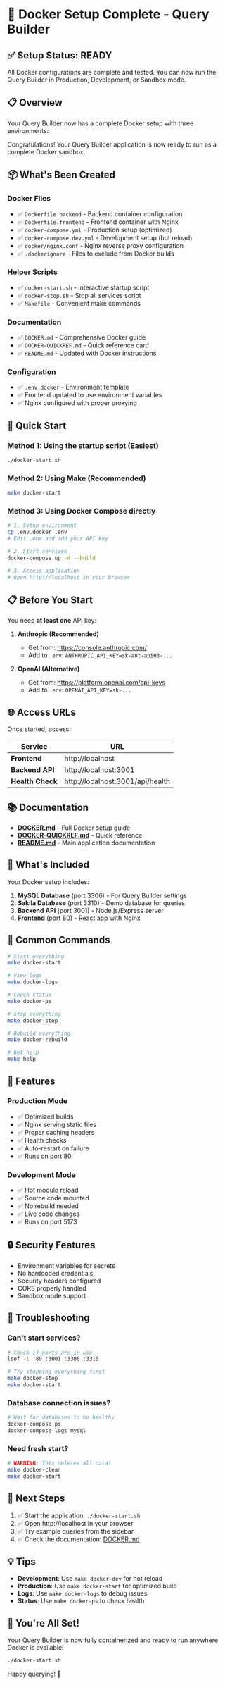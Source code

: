 # 🐳 Docker Setup Complete - Query Builder

## ✅ Setup Status: READY

All Docker configurations are complete and tested. You can now run the Query Builder in Production, Development, or Sandbox mode.

## 📋 Overview

Your Query Builder now has a complete Docker setup with three environments:

Congratulations! Your Query Builder application is now ready to run as a complete Docker sandbox.

## 📦 What's Been Created

### Docker Files
- ✅ `Dockerfile.backend` - Backend container configuration
- ✅ `Dockerfile.frontend` - Frontend container with Nginx
- ✅ `docker-compose.yml` - Production setup (optimized)
- ✅ `docker-compose.dev.yml` - Development setup (hot reload)
- ✅ `docker/nginx.conf` - Nginx reverse proxy configuration
- ✅ `.dockerignore` - Files to exclude from Docker builds

### Helper Scripts
- ✅ `docker-start.sh` - Interactive startup script
- ✅ `docker-stop.sh` - Stop all services script
- ✅ `Makefile` - Convenient make commands

### Documentation
- ✅ `DOCKER.md` - Comprehensive Docker guide
- ✅ `DOCKER-QUICKREF.md` - Quick reference card
- ✅ `README.md` - Updated with Docker instructions

### Configuration
- ✅ `.env.docker` - Environment template
- ✅ Frontend updated to use environment variables
- ✅ Nginx configured with proper proxying

## 🚀 Quick Start

### Method 1: Using the startup script (Easiest)
```bash
./docker-start.sh
```

### Method 2: Using Make (Recommended)
```bash
make docker-start
```

### Method 3: Using Docker Compose directly
```bash
# 1. Setup environment
cp .env.docker .env
# Edit .env and add your API key

# 2. Start services
docker-compose up -d --build

# 3. Access application
# Open http://localhost in your browser
```

## 📋 Before You Start

You need **at least one** API key:

1. **Anthropic (Recommended)**
   - Get from: https://console.anthropic.com/
   - Add to `.env`: `ANTHROPIC_API_KEY=sk-ant-api03-...`

2. **OpenAI (Alternative)**
   - Get from: https://platform.openai.com/api-keys
   - Add to `.env`: `OPENAI_API_KEY=sk-...`

## 🌐 Access URLs

Once started, access:

| Service | URL |
|---------|-----|
| **Frontend** | http://localhost |
| **Backend API** | http://localhost:3001 |
| **Health Check** | http://localhost:3001/api/health |

## 📚 Documentation

- **[DOCKER.md](./DOCKER.md)** - Full Docker setup guide
- **[DOCKER-QUICKREF.md](./DOCKER-QUICKREF.md)** - Quick reference
- **[README.md](./README.md)** - Main application documentation

## 🎯 What's Included

Your Docker setup includes:

1. **MySQL Database** (port 3306) - For Query Builder settings
2. **Sakila Database** (port 3310) - Demo database for queries
3. **Backend API** (port 3001) - Node.js/Express server
4. **Frontend** (port 80) - React app with Nginx

## 🔄 Common Commands

```bash
# Start everything
make docker-start

# View logs
make docker-logs

# Check status
make docker-ps

# Stop everything
make docker-stop

# Rebuild everything
make docker-rebuild

# Get help
make help
```

## 🎨 Features

### Production Mode
- ✅ Optimized builds
- ✅ Nginx serving static files
- ✅ Proper caching headers
- ✅ Health checks
- ✅ Auto-restart on failure
- ✅ Runs on port 80

### Development Mode
- ✅ Hot module reload
- ✅ Source code mounted
- ✅ No rebuild needed
- ✅ Live code changes
- ✅ Runs on port 5173

## 🔒 Security Features

- Environment variables for secrets
- No hardcoded credentials
- Security headers configured
- CORS properly handled
- Sandbox mode support

## 🐛 Troubleshooting

### Can't start services?
```bash
# Check if ports are in use
lsof -i :80 :3001 :3306 :3310

# Try stopping everything first
make docker-stop
make docker-start
```

### Database connection issues?
```bash
# Wait for databases to be healthy
docker-compose ps
docker-compose logs mysql
```

### Need fresh start?
```bash
# WARNING: This deletes all data!
make docker-clean
make docker-start
```

## 📖 Next Steps

1. ✅ Start the application: `./docker-start.sh`
2. ✅ Open http://localhost in your browser
3. ✅ Try example queries from the sidebar
4. ✅ Check the documentation: [DOCKER.md](./DOCKER.md)

## 💡 Tips

- **Development**: Use `make docker-dev` for hot reload
- **Production**: Use `make docker-start` for optimized build
- **Logs**: Use `make docker-logs` to debug issues
- **Status**: Use `make docker-ps` to check health

## 🎊 You're All Set!

Your Query Builder is now fully containerized and ready to run anywhere Docker is available!

```bash
./docker-start.sh
```

Happy querying! 🚀
